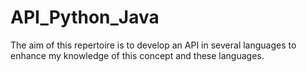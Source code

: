 # API_Python_Java
The aim of this repertoire is to develop an API in several languages to enhance my knowledge of this concept and these languages.
